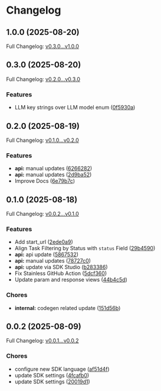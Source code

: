 # Changelog

## 1.0.0 (2025-08-20)

Full Changelog: [v0.3.0...v1.0.0](https://github.com/browser-use/browser-use-python/compare/v0.3.0...v1.0.0)

## 0.3.0 (2025-08-20)

Full Changelog: [v0.2.0...v0.3.0](https://github.com/browser-use/browser-use-python/compare/v0.2.0...v0.3.0)

### Features

* LLM key strings over LLM model enum ([0f5930a](https://github.com/browser-use/browser-use-python/commit/0f5930a7760190523f1d3e969c66e0a34ff075b3))

## 0.2.0 (2025-08-19)

Full Changelog: [v0.1.0...v0.2.0](https://github.com/browser-use/browser-use-python/compare/v0.1.0...v0.2.0)

### Features

* **api:** manual updates ([6266282](https://github.com/browser-use/browser-use-python/commit/6266282a615344fdab0737d29adc9124a3bf8b8d))
* **api:** manual updates ([2d9ba52](https://github.com/browser-use/browser-use-python/commit/2d9ba52b23e53c581360afc655fa8d665a106814))
* Improve Docs ([6e79b7c](https://github.com/browser-use/browser-use-python/commit/6e79b7c5cfc7cf54f1474521025fa713f200bc3b))

## 0.1.0 (2025-08-18)

Full Changelog: [v0.0.2...v0.1.0](https://github.com/browser-use/browser-use-python/compare/v0.0.2...v0.1.0)

### Features

* Add start_url ([2ede0a9](https://github.com/browser-use/browser-use-python/commit/2ede0a9089bfbba1eca207508a52ee36b4ef18ac))
* Align Task Filtering by Status with `status` Field ([29b4590](https://github.com/browser-use/browser-use-python/commit/29b4590c69f13fbf7f855888862ef77a9e704172))
* **api:** api update ([5867532](https://github.com/browser-use/browser-use-python/commit/58675327b6a0e7ba41f312e4887062a9b6dc2852))
* **api:** manual updates ([78727c0](https://github.com/browser-use/browser-use-python/commit/78727c02cefa53fd0dd877e137b7b6f92e14fce8))
* **api:** update via SDK Studio ([b283386](https://github.com/browser-use/browser-use-python/commit/b283386b805435a87114e807f8919185cb6a5b7b))
* Fix Stainless GitHub Action ([5dcf360](https://github.com/browser-use/browser-use-python/commit/5dcf360ccfe40f45962ecaa64b8a5aacf55778d4))
* Update param and response views ([44b4c5d](https://github.com/browser-use/browser-use-python/commit/44b4c5d7ed416f9f5c37afb3287cdaa6f22a30cd))


### Chores

* **internal:** codegen related update ([151d56b](https://github.com/browser-use/browser-use-python/commit/151d56ba67c2d09970ff415472c0a1d259716bbc))

## 0.0.2 (2025-08-09)

Full Changelog: [v0.0.1...v0.0.2](https://github.com/browser-use/browser-use-python/compare/v0.0.1...v0.0.2)

### Chores

* configure new SDK language ([af51d4f](https://github.com/browser-use/browser-use-python/commit/af51d4f1d2ff224d0a2cba426b28d540d74f63ce))
* update SDK settings ([4fcafb0](https://github.com/browser-use/browser-use-python/commit/4fcafb0a1cbd6fda1c28c0996fe3de4eb033b107))
* update SDK settings ([20019d1](https://github.com/browser-use/browser-use-python/commit/20019d1ec80d3c75dfb7ca54131b66e9dc0dd542))
